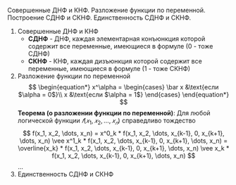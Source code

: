 Совершенные ДНФ и КНФ. Разложение функции по переменной. Построение СДНФ и СКНФ. Единственность СДНФ и СКНФ.

1. Совершенные ДНФ и КНФ
	- **СДНФ** - ДНФ, каждая элементарная конъюнкция которой содержит все переменные, имеющиеся в формуле (0 - тоже СДНФ)
	- **СКНФ** - КНФ, каждая дизъюнкция которой содержит все переменные, имеющиеся в формуле (1 - тоже СКНФ)
2. Разложение функции по переменной
	   $$
			\begin{equation*}
				x^\alpha = 
					\begin{cases}
						\bar x &\text{если $\alpha = 0$}\\
						x &\text{если $\alpha = 1$}
					\end{cases}
			\end{equation*}
		$$
	**Теорема (о разложении функции по переменной)**: Для любой логической функции $𝑓(𝑥_1, 𝑥_2, \dots, 𝑥_𝑛)$ справедливо тождество $$
	f(x_1, x_2, \dots, x_n) 
		= x^0_k * f(x_1, x_2, \dots, x_{k-1}, 0, x_{k+1}, \dots, x_n) \vee x^1_k * f(x_1, x_2, \dots, x_{k-1}, 0, x_{k+1}, \dots, x_n)
		= \overline{x_k} * f(x_1, x_2, \dots, x_{k-1}, 0, x_{k+1}, \dots, x_n) \vee x_k * f(x_1, x_2, \dots, x_{k-1}, 0, x_{k+1}, \dots, x_n)
	$$
	...
3. Единственность СДНФ и СКНФ
   